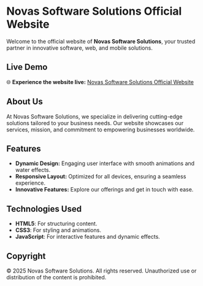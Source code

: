# Novas Software Solutions Official Website

Welcome to the official website of **Novas Software Solutions**, your trusted partner in innovative software, web, and mobile solutions.

## Live Demo

🌐 **Experience the website live:** [Novas Software Solutions Official Website](https://novassoftwaresolutions.github.io/officialwebsite/)

## About Us

At Novas Software Solutions, we specialize in delivering cutting-edge solutions tailored to your business needs. Our website showcases our services, mission, and commitment to empowering businesses worldwide.

## Features

- **Dynamic Design:** Engaging user interface with smooth animations and water effects.
- **Responsive Layout:** Optimized for all devices, ensuring a seamless experience.
- **Innovative Features:** Explore our offerings and get in touch with ease.

## Technologies Used

- **HTML5**: For structuring content.
- **CSS3**: For styling and animations.
- **JavaScript**: For interactive features and dynamic effects.

## Copyright

© 2025 Novas Software Solutions. All rights reserved. Unauthorized use or distribution of the content is prohibited.